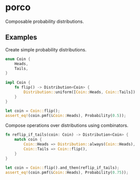 # porco

Composable probability distributions.

## Examples

Create simple probability distributions.

```rust
enum Coin {
    Heads,
    Tails,
}
 
impl Coin {
    fn flip() -> Distribution<Coin> {
        Distribution::uniform([Coin::Heads, Coin::Tails])
    }
}
 
let coin = Coin::flip();
assert_eq!(coin.pmf(&Coin::Heads), Probability(0.5));
```

Compose operations over distributions using combinators.

```rust
fn reflip_if_tails(coin: Coin) -> Distribution<Coin> {
    match coin {
        Coin::Heads => Distribution::always(Coin::Heads),
        Coin::Tails => Coin::flip(),
    }
}
 
let coin = Coin::flip().and_then(reflip_if_tails);
assert_eq!(coin.pmf(&Coin::Heads), Probability(0.75));
```
